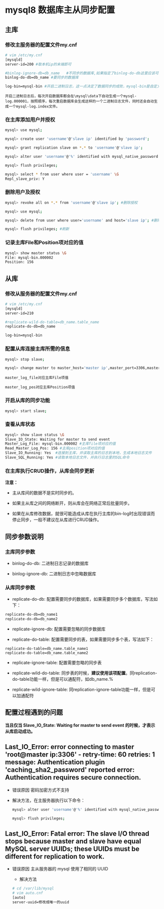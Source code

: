 # mysql8 数据库主从同步配置
## 主库
### 修改主服务器的配置文件my.cnf
```bash
# vim /etc/my.cnf
[mysqld]
server-id=200 #取本机ip的末端即可

#binlog-ignore-db=db_name   #不同步的数据库,如果指定了binlog-do-db这里应该可以不用指定的
binlog-do-db=db_name #要同步的数据库

log-bin=mysql-bin #开启二进制日志，这一点决定了数据同步的成败，mysql-bin是自定义的二进制日志名称
```
    开启二进制日志后，每次开启数据库都会在\mysql\data下自动生成一个mysql-log.000001，按照顺序，每次重启数据库会生成这样的一个二进制日志文件，同时还会自动生成一个mysql-log.index文件。

### 在主库添加用户并授权
```bash
mysql> use mysql;

mysql> create user 'username'@'slave ip' identified by 'password';

mysql> grant replication slave on *.* to 'username'@'slave ip';

mysql> alter user 'username'@'%' identified with mysql_native_password BY 'password';

mysql> flush privileges; 

mysql> select * from user where user = 'username' \G
Repl_slave_priv: Y
```

### 删除用户及授权
```bash
mysql> revoke all on *.* from 'username'@'slave ip'; #删除授权

mysql> use mysql;

mysql> delete from user where user='username' and host='slave ip'; #删除用户

mysql> flush privileges; #刷新
```

### 记录主库File和Position项对应的值
```bash
mysql> show master status \G
File: mysql-bin.000002
Position: 156
```

## 从库

### 修改从服务器的配置文件my.cnf
```bash
# vim /etc/my.cnf
[mysqld]
server-id=210

#replicate-wild-do-table=db_name.table_name
replicate-do-db=db_name

log-bin=mysql-bin
```

### 配置从库连接主库所需的信息
```bash
mysql> stop slave;

mysql> change master to master_host='master ip',master_port=3306,master_user='username',master_password='password',master_log_file='mysql-bin.000002',master_log_pos=156;
```
    master_log_file对应主库File项值

    master_log_pos对应主库Position项值

### 开启从库的同步功能
```bash
mysql> start slave;
```

### 查看从库状态
```bash
mysql> show slave status \G
Slave_IO_State: Waiting for master to send event
Master_Log_File: mysql-bin.000002 #主库file项对应的值
Read_Master_Log_Pos: 156 #主库position项对应的值
Slave_IO_Running: Yes  #连接到主库，并读取主库的日志到本地，生成本地日志文件
Slave_SQL_Running: Yes #读取本地日志文件，并执行日志里的SQL命令
```

### 在主库执行CRUD操作，从库会同步更新

**注意：**
- 主从库间的数据不是实时同步的。 

- 如果主从库之间的网络断开，则从库会在网络正常后批量同步。 

- 如果在从库修改数据，就很可能造成从库在执行主库的bin-log时出现错误而停止同步，一般不建议在从库进行CRUD操作。

## 同步参数说明
### 主库同步参数
- binlog-do-db: 二进制日志记录的数据库

- binlog-ignore-db: 二进制日志中忽略数据库

### 从库同步参数
- replicate-do-db: 配置需要同步的数据库，如果需要同步多个数据库，写法如下：

```bash
replicate-do-db=db_name1
replicate-do-db=db_name2
```

- replicate-ignore-db: 配置需要忽略的同步数据库

- replicate-do-table: 配置需要同步的表，如果需要同步多个表，写法如下：

```
replicate-do-table=db_name.table_name1
replicate-do-table=db_name.table_name2
```

- replicate-ignore-table: 配置需要忽略的同步表

- replicate-wild-do-table: 同步表的时候，**建议使用该项配置**。同replication-do-table功能一样，但是可以通配符，如db_name.%

- replicate-wild-ignore-table: 同replication-ignore-table功能一样，但是可以加通配符

## 配置过程遇到的问题
**当且仅当 Slave_IO_State: Waiting for master to send event 的时候，才表示从库启动成功。**

## Last_IO_Error: error connecting to master 'root@master ip:3306' - retry-time: 60 retries: 1 message: Authentication plugin 'caching_sha2_password' reported error: Authentication requires secure connection.
- 错误原因
   密码加密方式不支持

- 解决方法，在主服务器执行以下命令：
   ```bash
   mysql> alter user 'username'@'%' identified with mysql_native_password BY 'password';
   
   mysql> flush privileges; 
   ```

## Last_IO_Error: Fatal error: The slave I/O thread stops because master and slave have equal MySQL server UUIDs; these UUIDs must be different for replication to work.
- 错误原因
   主从服务器的 mysql 使用了相同的 UUID

   - 解决方法
   ```bash
   # cd /var/lib/mysql
   # vim auto.cnf
   [auto]
   server-uuid=修改成唯一的uuid
   ```
